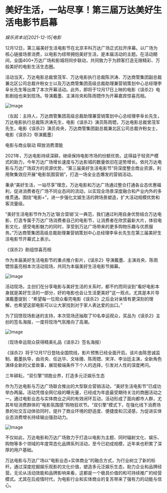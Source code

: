 # 美好生活，一站尽享！第三届万达美好生活电影节启幕

*娱乐资本论|2021-12-15|电影*

12月12日，第三届美好生活电影节在北京丰科万达广场正式拉开序幕。以广场为核心链接场景消费，以电影为纽带拥抱美好生活，是本届活动的主题。在活动期间，全国400+万达广场和影城将同步联动，共同致力于为顾客打造无限精彩、万般美好的电影生活生态圈。

活动当天，万达电影总裁曾茂军、万达电影执行总裁陈洪涛、万达商管集团副总裁兼北区公司总裁许粉女士以及万达商管集团高级总裁助理兼营销策划中心总经理李阜长先生等出席了本次开幕活动。此外，即将于12月17日上映的电影《误杀2》电影剧组也来到现场。导演戴墨、主演肖央和陈雨锶作为开幕嘉宾惊喜亮相。

![Image](https://mp.toutiao.com/mp/agw/article_material/open_image/get?code=Y2UyYjUwOTk3MTRiOWRkOWI0MzRmN2U2NTg5ZGNmNWIsMTYzOTU0NDkyNjA3NA==)

（左起：主持人，万达商管集团高级总裁助理兼营销策划中心总经理李阜长先生，万达电影执行总裁陈洪涛先生，电影《误杀2》演员陈雨锶，万达电影总裁曾茂军先生，电影《误杀2》演员肖央，万达商管集团副总裁兼北区公司总裁许粉女士，电影《误杀2》导演戴墨）

电影与商业联动 释放消费潜能

2021年，万达电影持续深耕，继续保持电影市场的份额优势。这得益于轻资产模式的助力，今年万达广场增长速度与万达影城的数量依旧在逆势增长。依托万达电影与万达广场双方的资源优势，“第三届美好生活电影节”将深度整合商业资源，利用聚集效应开展“电影氛围营销”，打造一场全业态爆发的营销活动。

秉承“美好生活，一站尽享”理念，万达电影和万达广场通过整合打通各业态优惠福利，促进消费者在广场不同业态间的流动，以实现全场景深度融合和产业内外的多维贯通。围绕“电影+”，进一步强化文娱生活的跨场景塑造，扩大活动规模优势和客流量级。

“美好生活电影节作为万达‘联合营销’又一典范，我们通过利用自身优势结合万达电影，打造专属于万达广场消费者自己的电影节，让消费者在欣赏最新大片，体验电影文化，感受电影魅力的同时，享受到万达广场带来的更多购物乐趣与优质服务。”万达商管集团高级总裁助理兼营销策划中心总经理李阜长先生在第三届美好生活电影节开幕式上表示。

《误杀2》剧组惊喜亮相

作为本届美好生活电影节的重点推介影片，《误杀2》导演戴墨、主演肖央、陈雨锶惊喜亮相本次活动现场，共同为本届美好生活电影节揭幕。

![Image](https://mp.toutiao.com/mp/agw/article_material/open_image/get?code=MmVkOTRhZmVlMWVhNzUyZmNlNTZlZDBiYTAzM2MyODEsMTYzOTU0NDkyNjA3NA==)

活动现场，主创们在分享电影与美好生活的关系时，都不约而同谈到“看好电影本身就是美好生活的一部分，好的电影也会让生活更美好”这一观点。尤其是本片导演戴墨提到：“希望每一位观众看完电影《误杀2》之后会对亲情有更深刻的理解，也希望这部电影可以让大家找到对于家人表达爱的出口。”

为了回馈现场影迷的支持，本次现场还抽取了10名幸运观众，奖品为《误杀2》主创的签名海报，一度将现场气氛推向了高潮。

![Image](https://mp.toutiao.com/mp/agw/article_material/open_image/get?code=ZjhlN2ViNDg1NTI0Mzk5YmIzZGJmYmIwMGQ4MGMwNmQsMTYzOTU0NDkyNjA3NA==)

（现场幸运观众获得精美礼品《误杀2》签名海报）

《误杀2》将于12月17日登陆全国院线，影片预售已经全面开启。该片由陈思诚监制、戴墨执导，由肖央、任达华、文咏珊、陈雨锶、宋洋、李治廷主演，全新角色演绎全新的父爱故事，展现极端条件下个人的选择，引发对人性的深度拷问。

三年耕耘，“双引擎”领跑业界，打造多元泛娱乐生态

作为万达电影与万达广场联合推出的大型联合营销活动，“美好生活电影节”已成功举办两届。活动凭借全网亿级的曝光量，已经成为年底最受期待关注的商圈活动之一。通过电影业态与实体商业之间的有效闭环互动，活动形成了面向都市人群，尤其年轻消费群体的“电影氛围感”购物狂欢节。“双引擎”模式下，在强化线下消费场景的社交互动体验同时，提升了商业环境的舒适度、便捷度和沉浸感，为促进实体业态消费增长持续输出强劲动力。

![Image](https://mp.toutiao.com/mp/agw/article_material/open_image/get?code=YTQ2NjZmZDM2Y2U0OTIyZDAwNmU4YmFhYTRjZjE3NjAsMTYzOTU0NDkyNjA3NA==)

不仅如此，万达电影和万达广场致力于打造以电影为主题、同时辐射文化、娱乐、购物等多个领域的年度常态化品牌系列活动，至今已初成规模，近年来也积累了深厚的用户基础。

万达电影与万达广场以“电影业态+实体商业”的融合方式，为行业树立了新的标杆。通过深度挖掘娱乐观影的文化价值，塑造多元泛娱乐生态，助力企业和品牌经营。无论从活动效能和品牌影响来看，这都是一个极具价值的和可持续推广的经营模式。尤其在后疫情时代，为电影行业和实体商业的复苏带来了强有力的动能与信心。

